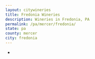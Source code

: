 ```yaml
---
layout: citywineries
title: Fredonia Wineries
description: Wineries in Fredonia, PA
permalink: /pa/mercer/fredonia/
state: pa
county: mercer
city: fredonia
---
```

-
